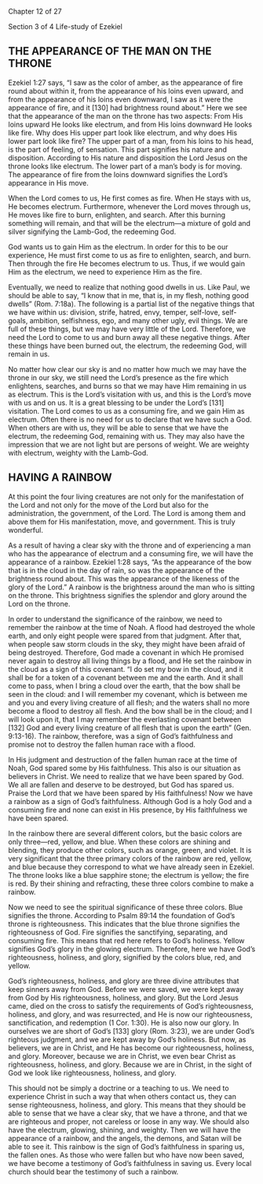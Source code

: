 

Chapter 12 of 27

Section 3 of 4
Life-study of Ezekiel
## THE APPEARANCE OF THE MAN ON THE THRONE
Ezekiel 1:27 says, “I saw as the color of amber, as the appearance of fire round about within it, from the appearance of his loins even upward, and from the appearance of his loins even downward, I saw as it were the appearance of fire, and it [130] had brightness round about.” Here we see that the appearance of the man on the throne has two aspects: From His loins upward He looks like electrum, and from His loins downward He looks like fire. Why does His upper part look like electrum, and why does His lower part look like fire? The upper part of a man, from his loins to his head, is the part of feeling, of sensation. This part signifies his nature and disposition. According to His nature and disposition the Lord Jesus on the throne looks like electrum. The lower part of a man’s body is for moving. The appearance of fire from the loins downward signifies the Lord’s appearance in His move.

When the Lord comes to us, He first comes as fire. When He stays with us, He becomes electrum. Furthermore, whenever the Lord moves through us, He moves like fire to burn, enlighten, and search. After this burning something will remain, and that will be the electrum—a mixture of gold and silver signifying the Lamb-God, the redeeming God.

God wants us to gain Him as the electrum. In order for this to be our experience, He must first come to us as fire to enlighten, search, and burn. Then through the fire He becomes electrum to us. Thus, if we would gain Him as the electrum, we need to experience Him as the fire.

Eventually, we need to realize that nothing good dwells in us. Like Paul, we should be able to say, “I know that in me, that is, in my flesh, nothing good dwells” (Rom. 7:18a). The following is a partial list of the negative things that we have within us: division, strife, hatred, envy, temper, self-love, self-goals, ambition, selfishness, ego, and many other ugly, evil things. We are full of these things, but we may have very little of the Lord. Therefore, we need the Lord to come to us and burn away all these negative things. After these things have been burned out, the electrum, the redeeming God, will remain in us.

No matter how clear our sky is and no matter how much we may have the throne in our sky, we still need the Lord’s presence as the fire which enlightens, searches, and burns so that we may have Him remaining in us as electrum. This is the Lord’s visitation with us, and this is the Lord’s move with us and on us. It is a great blessing to be under the Lord’s [131] visitation. The Lord comes to us as a consuming fire, and we gain Him as electrum. Often there is no need for us to declare that we have such a God. When others are with us, they will be able to sense that we have the electrum, the redeeming God, remaining with us. They may also have the impression that we are not light but are persons of weight. We are weighty with electrum, weighty with the Lamb-God.

## HAVING A RAINBOW

At this point the four living creatures are not only for the manifestation of the Lord and not only for the move of the Lord but also for the administration, the government, of the Lord. The Lord is among them and above them for His manifestation, move, and government. This is truly wonderful.

As a result of having a clear sky with the throne and of experiencing a man who has the appearance of electrum and a consuming fire, we will have the appearance of a rainbow. Ezekiel 1:28 says, “As the appearance of the bow that is in the cloud in the day of rain, so was the appearance of the brightness round about. This was the appearance of the likeness of the glory of the Lord.” A rainbow is the brightness around the man who is sitting on the throne. This brightness signifies the splendor and glory around the Lord on the throne.

In order to understand the significance of the rainbow, we need to remember the rainbow at the time of Noah. A flood had destroyed the whole earth, and only eight people were spared from that judgment. After that, when people saw storm clouds in the sky, they might have been afraid of being destroyed. Therefore, God made a covenant in which He promised never again to destroy all living things by a flood, and He set the rainbow in the cloud as a sign of this covenant. “I do set my bow in the cloud, and it shall be for a token of a covenant between me and the earth. And it shall come to pass, when I bring a cloud over the earth, that the bow shall be seen in the cloud: and I will remember my covenant, which is between me and you and every living creature of all flesh; and the waters shall no more become a flood to destroy all flesh. And the bow shall be in the cloud; and I will look upon it, that I may remember the everlasting covenant between [132] God and every living creature of all flesh that is upon the earth” (Gen. 9:13-16). The rainbow, therefore, was a sign of God’s faithfulness and promise not to destroy the fallen human race with a flood.

In His judgment and destruction of the fallen human race at the time of Noah, God spared some by His faithfulness. This also is our situation as believers in Christ. We need to realize that we have been spared by God. We all are fallen and deserve to be destroyed, but God has spared us. Praise the Lord that we have been spared by His faithfulness! Now we have a rainbow as a sign of God’s faithfulness. Although God is a holy God and a consuming fire and none can exist in His presence, by His faithfulness we have been spared.

In the rainbow there are several different colors, but the basic colors are only three—red, yellow, and blue. When these colors are shining and blending, they produce other colors, such as orange, green, and violet. It is very significant that the three primary colors of the rainbow are red, yellow, and blue because they correspond to what we have already seen in Ezekiel. The throne looks like a blue sapphire stone; the electrum is yellow; the fire is red. By their shining and refracting, these three colors combine to make a rainbow.

Now we need to see the spiritual significance of these three colors. Blue signifies the throne. According to Psalm 89:14 the foundation of God’s throne is righteousness. This indicates that the blue throne signifies the righteousness of God. Fire signifies the sanctifying, separating, and consuming fire. This means that red here refers to God’s holiness. Yellow signifies God’s glory in the glowing electrum. Therefore, here we have God’s righteousness, holiness, and glory, signified by the colors blue, red, and yellow.

God’s righteousness, holiness, and glory are three divine attributes that keep sinners away from God. Before we were saved, we were kept away from God by His righteousness, holiness, and glory. But the Lord Jesus came, died on the cross to satisfy the requirements of God’s righteousness, holiness, and glory, and was resurrected, and He is now our righteousness, sanctification, and redemption (1 Cor. 1:30). He is also now our glory. In ourselves we are short of God’s [133] glory (Rom. 3:23), we are under God’s righteous judgment, and we are kept away by God’s holiness. But now, as believers, we are in Christ, and He has become our righteousness, holiness, and glory. Moreover, because we are in Christ, we even bear Christ as righteousness, holiness, and glory. Because we are in Christ, in the sight of God we look like righteousness, holiness, and glory.

This should not be simply a doctrine or a teaching to us. We need to experience Christ in such a way that when others contact us, they can sense righteousness, holiness, and glory. This means that they should be able to sense that we have a clear sky, that we have a throne, and that we are righteous and proper, not careless or loose in any way. We should also have the electrum, glowing, shining, and weighty. Then we will have the appearance of a rainbow, and the angels, the demons, and Satan will be able to see it. This rainbow is the sign of God’s faithfulness in sparing us, the fallen ones. As those who were fallen but who have now been saved, we have become a testimony of God’s faithfulness in saving us. Every local church should bear the testimony of such a rainbow.
